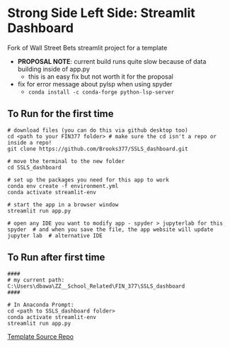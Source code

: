 # Strong Side Left Side: Streamlit Dashboard
 Fork of Wall Street Bets streamlit project for a template
 - **PROPOSAL NOTE**: current build runs quite slow because of data building inside of app.py
     - this is an easy fix but not worth it for the proposal
 - fix for error message about pylsp when using spyder 
   - ```conda install -c conda-forge python-lsp-server ```
## To Run for the first time
```
# download files (you can do this via github desktop too)
cd <path to your FIN377 folder> # make sure the cd isn't a repo or inside a repo!
git clone https://github.com/Brooks377/SSLS_dashboard.git

# move the terminal to the new folder
cd SSLS_dashboard

# set up the packages you need for this app to work 
conda env create -f environment.yml
conda activate streamlit-env

# start the app in a browser window
streamlit run app.py

# open any IDE you want to modify app - spyder > jupyterlab for this
spyder  # and when you save the file, the app website will update
jupyter lab  # alternative IDE
```
## To Run after first time
```
####
# my current path: C:\Users\dbawa\ZZ__School_Related\FIN_377\SSLS_dashboard
####

# In Anaconda Prompt:
cd <path to SSLS_dashboard folder>
conda activate streamlit-env
streamlit run app.py
```

[Template Source Repo](https://github.com/donbowen/portfolio-frontier-streamlit-dashboard/)
